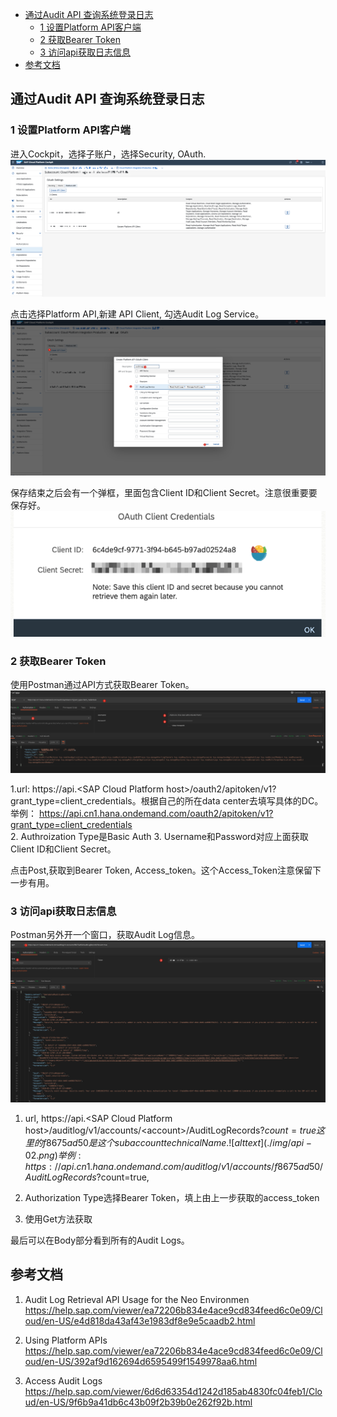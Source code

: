 <!-- TOC -->

- [通过Audit API 查询系统登录日志](#通过audit-api-查询系统登录日志)
  - [1 设置Platform API客户端](#1-设置platform-api客户端)
  - [2 获取Bearer Token](#2-获取bearer-token)
  - [3 访问api获取日志信息](#3-访问api获取日志信息)
- [参考文档](#参考文档)

<!-- /TOC -->

## 通过Audit API 查询系统登录日志
### 1 设置Platform API客户端
进入Cockpit，选择子账户，选择Security, OAuth.
![alt text](./img/trace-set-api-client-01.png)

点击选择Platform API,新建 API Client, 勾选Audit Log Service。
![alt text](./img/trace-set-api-client-02.png)

保存结束之后会有一个弹框，里面包含Client ID和Client Secret。注意很重要要保存好。
![alt text](./img/trace-set-api-client-03.png)

### 2 获取Bearer Token
使用Postman通过API方式获取Bearer Token。
![alt text](./img/token-01.png)

1.url: https://api.\<SAP Cloud Platform host\>/oauth2/apitoken/v1?grant_type=client_credentials。根据自己的所在data center去填写具体的DC。  
举例： https://api.cn1.hana.ondemand.com/oauth2/apitoken/v1?grant_type=client_credentials  
2. Authroization Type是Basic Auth
3. Username和Password对应上面获取Client ID和Client Secret。

点击Post,获取到Bearer Token, Access_token。这个Access_Token注意保留下一步有用。


### 3 访问api获取日志信息
Postman另外开一个窗口，获取Audit Log信息。
![alt text](./img/api-01.png)

1. url, https://api.\<SAP Cloud Platform host\>/auditlog/v1/accounts/\<account\>/AuditLogRecords?$count=true   
这里的f8675ad50是这个subaccount technical Name.
![alt text](./img/api-02.png)
举例:https://api.cn1.hana.ondemand.com/auditlog/v1/accounts/f8675ad50/AuditLogRecords?$count=true,

2. Authorization Type选择Bearer Token，填上由上一步获取的access_token

3. 使用Get方法获取

最后可以在Body部分看到所有的Audit Logs。


## 参考文档
1. Audit Log Retrieval API Usage for the Neo Environmen  https://help.sap.com/viewer/ea72206b834e4ace9cd834feed6c0e09/Cloud/en-US/e4d818da43af43e1983df8e9e5caadb2.html

2. Using Platform APIs https://help.sap.com/viewer/ea72206b834e4ace9cd834feed6c0e09/Cloud/en-US/392af9d162694d6595499f1549978aa6.html

3. Access Audit Logs https://help.sap.com/viewer/6d6d63354d1242d185ab4830fc04feb1/Cloud/en-US/9f6b9a41db6c43b09f2b39b0e262f92b.html
